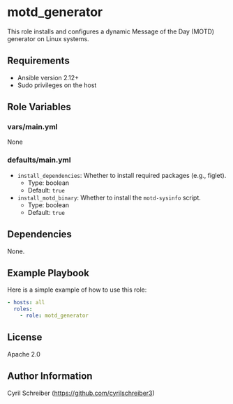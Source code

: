 motd_generator
========================

This role installs and configures a dynamic Message of the Day (MOTD) generator on Linux systems.

Requirements
------------

- Ansible version 2.12+
- Sudo privileges on the host

Role Variables
--------------

### vars/main.yml

None

### defaults/main.yml

- `install_dependencies`: Whether to install required packages (e.g., figlet).
  - Type: boolean
  - Default: `true`
- `install_motd_binary`: Whether to install the `motd-sysinfo` script.
  - Type: boolean
  - Default: `true`

Dependencies
------------

None.

Example Playbook
----------------

Here is a simple example of how to use this role:

```yaml
- hosts: all
  roles:
    - role: motd_generator
```

License
-------

Apache 2.0

Author Information
------------------

Cyril Schreiber (https://github.com/cyrilschreiber3)
